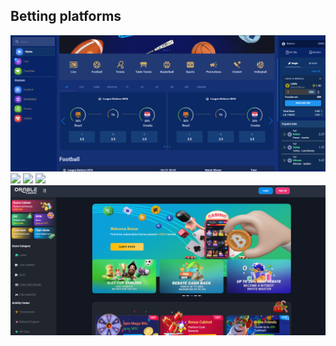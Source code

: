 ## Betting platforms
<img  src="assets/sports.png" />
<img  src="assets/4.png" />
<img  src="assets/5.png" />
<img  src="assets/6.png" />
<img  src="assets/10.png" />
